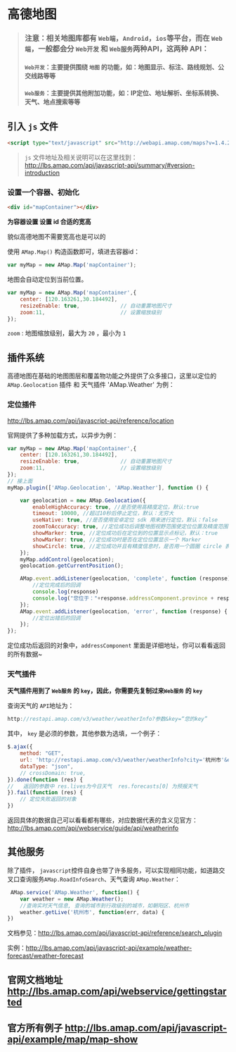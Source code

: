 # 高德地图


> ### 注意：相关地图库都有 `Web端`，`Android`，`ios`等平台，而在 `Web端`，一般都会分 `Web开发` 和 `Web服务`两种API，这两种 API：
>
> #### `Web开发`：主要提供围绕 `地图` 的功能，如：地图显示、标注、路线规划、公交线路等等
> #### `Web服务`：主要提供其他附加功能，如：IP定位、地址解析、坐标系转换、天气、地点搜索等等

## 引入 `js` 文件
```html
<script type="text/javascript" src="http://webapi.amap.com/maps?v=1.4.2&key=您申请的key值"></script>
```

> `js` 文件地址及相关说明可以在这里找到：http://lbs.amap.com/api/javascript-api/summary/#version-introduction


###  设置一个容器、初始化
```html
<div id="mapContainer"></div>
```
**为容器设置 设置 id 合适的宽高**

貌似高德地图不需要宽高也是可以的


使用 `AMap.Map()` 构造函数即可，填进去容器id：
```js
var myMap = new AMap.Map('mapContainer');
```
地图会自动定位到当前位置。

```js
var myMap = new AMap.Map('mapContainer',{
    center: [120.163261,30.184492],
    resizeEnable: true,             // 自动重置地图尺寸
    zoom:11,                        // 设置缩放级别
});
```

`zoom` : 地图缩放级别，最大为 `20` ，最小为 `1`

## 插件系统
高德地图在基础的地图图层和覆盖物功能之外提供了众多接口，这里以定位的 `AMap.Geolocation` 插件 和 天气插件 'AMap.Weather' 为例：

### 定位插件

http://lbs.amap.com/api/javascript-api/reference/location

官网提供了多种加载方式，以异步为例：
```js
var myMap = new AMap.Map('mapContainer',{
    center: [120.163261,30.184492],
    resizeEnable: true,             // 自动重置地图尺寸
    zoom:11,                        // 设置缩放级别
});
// 接上面
myMap.plugin(['AMap.Geolocation', 'AMap.Weather'], function () {

    var geolocation = new AMap.Geolocation({
        enableHighAccuracy: true, //是否使用高精度定位，默认:true
        timeout: 10000, //超过10秒后停止定位，默认：无穷大
        useNative: true, //是否使用安卓定位 sdk 用来进行定位，默认：false
        zoomToAccuracy: true, //定位成功后调整地图视野范围使定位位置及精度范围视野内可见，默认：false
        showMarker: true, //定位成功后在定位到的位置显示点标记，默认：true
        showMarker: true, //定位成功时是否在定位位置显示一个 Marker
        showCircle: true, //定位成功并且有精度信息时，是否用一个圆圈 circle 表示精度范围
    });
    myMap.addControl(geolocation);
    geolocation.getCurrentPosition();

    AMap.event.addListener(geolocation, 'complete', function (response) {
        //定位完成后的回调
        console.log(response)
        console.log("您位于："+response.addressComponent.province + response.addressComponent.city + response.addressComponent.district + response.addressComponent.township);
    }); 
    AMap.event.addListener(geolocation, 'error', function (response) {
        //定位出错后的回调
    });
});
```

定位成功后返回的对象中，`addressComponent` 里面是详细地址，你可以看看返回的所有数据~

### 天气插件
**天气插件用到了 `Web服务` 的 `key`，因此，你需要先复制过来`Web服务` 的 `key`**

查询天气的 `API`地址为：

```js
http://restapi.amap.com/v3/weather/weatherInfo?参数&key=“您的key”
```

其中， `key` 是必须的参数，其他参数为选填，一个例子：

```js
$.ajax({
    method: "GET",
    url: 'http://restapi.amap.com/v3/weather/weatherInfo?city='杭州市'&extensions=all&key=你的key',
    dataType: "json",
    // crossDomain: true,
}).done(function (res) {
//   返回的参数中 res.lives为今日天气  res.forecasts[0] 为预报天气
}).fail(function (res) {
    // 定位失败返回的对象
})
```
返回具体的数据自己可以看看都有哪些，对应数据代表的含义见官方：
http://lbs.amap.com/api/webservice/guide/api/weatherinfo

## 其他服务

除了插件，  `javascript`控件自身也带了许多服务，可以实现相同功能，如道路交叉口查询服务`AMap.RoadInfoSearch`、天气查询 `AMap.Weather`：

```javascript
 AMap.service('AMap.Weather', function() {
    var weather = new AMap.Weather();
    //查询实时天气信息, 查询的城市到行政级别的城市，如朝阳区、杭州市
    weather.getLive('杭州市', function(err, data) {    
})
```

文档参见：http://lbs.amap.com/api/javascript-api/reference/search_plugin

实例：http://lbs.amap.com/api/javascript-api/example/weather-forecast/weather-forecast


## 官网文档地址 http://lbs.amap.com/api/webservice/gettingstarted
## 官方所有例子 http://lbs.amap.com/api/javascript-api/example/map/map-show

